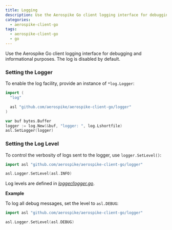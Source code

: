 ```yaml
---
title: Logging
description: Use the Aerospike Go client logging interface for debugging and informational purposes. 
categories:
  - aerospike-client-go
tags:
  - aerospike-client-go
  - go
---
```


Use the Aerospike Go client logging interface for debugging and informational purposes. The log is disabled by default. 

### Setting the Logger

To enable the log facility, provide an instance of `*log.Logger`:

```go
import (
  "log"

  asl "github.com/aerospike/aerospike-client-go/logger"
)

var buf bytes.Buffer
logger := log.New(&buf, "logger: ", log.Lshortfile)
asl.SetLogger(logger)

```

### Setting the Log Level

To control the verbosity of logs sent to the logger, use `logger.SetLevel()`:

```go
import asl "github.com/aerospike/aerospike-client-go/logger"

asl.Logger.SetLevel(asl.INFO)
```

Log levels are defined in _[logger/logger.go](https://github.com/aerospike/aerospike-client-go/blob/master/logger/logger.go)_.

**Example**

To log all debug messages, set the level to `asl.DEBUG`:

```go
import asl "github.com/aerospike/aerospike-client-go/logger"

asl.Logger.SetLevel(asl.DEBUG)
```

